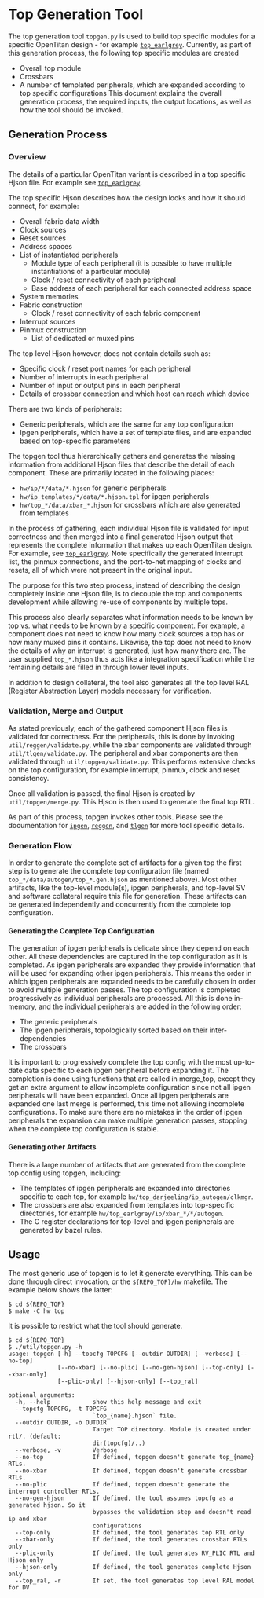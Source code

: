 # Top Generation Tool

The top generation tool `topgen.py` is used to build top specific modules for a specific OpenTitan design - for example [`top_earlgrey`](https://github.com/lowRISC/opentitan/tree/master/hw/top_earlgrey).
Currently, as part of this generation process, the following top specific modules are created
* Overall top module
* Crossbars
* A number of templated peripherals, which are expanded according to top specific configurations
This document explains the overall generation process, the required inputs, the output locations, as well as how the tool should be invoked.

## Generation Process

### Overview
The details of a particular OpenTitan variant is described in a top specific Hjson file.
For example see [`top_earlgrey`](https://github.com/lowRISC/opentitan/tree/master/hw/top_earlgrey/data/top_earlgrey.hjson).

The top specific Hjson describes how the design looks and how it should connect, for example:
* Overall fabric data width
* Clock sources
* Reset sources
* Address spaces
* List of instantiated peripherals
  * Module type of each peripheral (it is possible to have multiple instantiations of a particular module)
  * Clock / reset connectivity of each peripheral
  * Base address of each peripheral for each connected address space
* System memories
* Fabric construction
  * Clock / reset connectivity of each fabric component
* Interrupt sources
* Pinmux construction
  * List of dedicated or muxed pins

The top level Hjson however, does not contain details such as:
* Specific clock / reset port names for each peripheral
* Number of interrupts in each peripheral
* Number of input or output pins in each peripheral
* Details of crossbar connection and which host can reach which device

There are two kinds of peripherals:
* Generic peripherals, which are the same for any top configuration
* Ipgen peripherals, which have a set of template files, and are expanded based on top-specific parameters

The topgen tool thus hierarchically gathers and generates the missing information from additional Hjson files that describe the detail of each component.
These are primarily located in the following places:
* `hw/ip/*/data/*.hjson` for generic peripherals
* `hw/ip_templates/*/data/*.hjson.tpl` for ipgen peripherals
* `hw/top_*/data/xbar_*.hjson` for crossbars which are also generated from templates

In the process of gathering, each individual Hjson file is validated for input correctness and then merged into a final generated Hjson output that represents the complete information that makes up each OpenTitan design.
For example, see [`top_earlgrey`](https://github.com/lowRISC/opentitan/tree/master/hw/top_earlgrey/data/autogen/top_earlgrey.gen.hjson).
Note specifically the generated interrupt list, the pinmux connections, and the port-to-net mapping of clocks and resets, all of which were not present in the original input.

The purpose for this two step process, instead of describing the design completely inside one Hjson file, is to decouple the top and components development while allowing re-use of components by multiple tops.

This process also clearly separates what information needs to be known by top vs. what needs to be known by a specific component.
For example, a component does not need to know how many clock sources a top has or how many muxed pins it contains.
Likewise, the top does not need to know the details of why an interrupt is generated, just how many there are.
The user supplied `top_*.hjson` thus acts like a integration specification while the remaining details are filled in through lower level inputs.

In addition to design collateral, the tool also generates all the top level RAL (Register Abstraction Layer) models necessary for verification.

### Validation, Merge and Output

As stated previously, each of the gathered component Hjson files is validated for correctness.
For the peripherals, this is done by invoking `util/reggen/validate.py`, while the  xbar components are validated through `util/tlgen/validate.py`.
The peripheral and xbar components are then validated through `util/topgen/validate.py`.
This performs extensive checks on the top configuration, for example interrupt, pinmux, clock and reset consistency.

Once all validation is passed, the final Hjson is created by `util/topgen/merge.py`.
This Hjson is then used to generate the final top RTL.

As part of this process, topgen invokes other tools.
Please see the documentation for [`ipgen`](../ipgen/README.md), [`reggen`](../reggen/README.md), and [`tlgen`](../tlgen/README.md) for more tool specific details.

### Generation Flow

In order to generate the complete set of artifacts for a given top the first step is to generate the complete top configuration file (named `top_*/data/autogen/top_*.gen.hjson` as mentioned above).
Most other artifacts, like the top-level module(s), ipgen peripherals, and top-level SV and software collateral require this file for generation.
These artifacts can be generated independently and concurrently from the complete top configuration.

#### Generating the Complete Top Configuration

The generation of ipgen peripherals is delicate since they depend on each other.
All these dependencies are captured in the top configuration as it is completed.
As ipgen peripherals are expanded they provide information that will be used for expanding other ipgen peripherals.
This means the order in which ipgen peripherals are expanded needs to be carefully chosen in order to avoid multiple generation passes.
The top configuration is completed progressively as individual peripherals are processed.
All this is done in-memory, and the individual peripherals are added in the following order:
* The generic peripherals
* The ipgen peripherals, topologically sorted based on their inter-dependencies
* The crossbars

It is important to progressively complete the top config with the most up-to-date data specific to each ipgen peripheral before expanding it.
The completion is done using functions that are called in merge_top, except they get an extra argument to allow incomplete configuration since not all ipgen peripherals will have been expanded.
Once all ipgen peripherals are expanded one last merge is performed, this time not allowing incomplete configurations.
To make sure there are no mistakes in the order of ipgen peripherals the expansion can make multiple generation passes, stopping when the complete top configuration is stable.

#### Generating other Artifacts

There is a large number of artifacts that are generated from the complete top config using topgen, including:
* The templates of ipgen peripherals are expanded into directories specific to each top, for example `hw/top_darjeeling/ip_autogen/clkmgr`.
* The crossbars are also expanded from templates into top-specific directories, for example `hw/top_earlgrey/ip/xbar_*/*/autogen`.
* The C register declarations for top-level and ipgen peripherals are generated by bazel rules.

## Usage

The most generic use of topgen is to let it generate everything.
This can be done through direct invocation, or the `${REPO_TOP}/hw` makefile.
The example below shows the latter:
```console
$ cd ${REPO_TOP}
$ make -C hw top
```

It is possible to restrict what the tool should generate.

```console
$ cd ${REPO_TOP}
$ ./util/topgen.py -h
usage: topgen [-h] --topcfg TOPCFG [--outdir OUTDIR] [--verbose] [--no-top]
              [--no-xbar] [--no-plic] [--no-gen-hjson] [--top-only] [--xbar-only]
              [--plic-only] [--hjson-only] [--top_ral]

optional arguments:
  -h, --help            show this help message and exit
  --topcfg TOPCFG, -t TOPCFG
                        `top_{name}.hjson` file.
  --outdir OUTDIR, -o OUTDIR
                        Target TOP directory. Module is created under rtl/. (default:
                        dir(topcfg)/..)
  --verbose, -v         Verbose
  --no-top              If defined, topgen doesn't generate top_{name} RTLs.
  --no-xbar             If defined, topgen doesn't generate crossbar RTLs.
  --no-plic             If defined, topgen doesn't generate the interrupt controller RTLs.
  --no-gen-hjson        If defined, the tool assumes topcfg as a generated hjson. So it
                        bypasses the validation step and doesn't read ip and xbar
                        configurations
  --top-only            If defined, the tool generates top RTL only
  --xbar-only           If defined, the tool generates crossbar RTLs only
  --plic-only           If defined, the tool generates RV_PLIC RTL and Hjson only
  --hjson-only          If defined, the tool generates complete Hjson only
  --top_ral, -r         If set, the tool generates top level RAL model for DV

```
